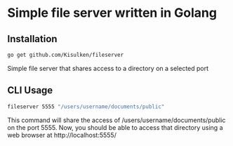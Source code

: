 # Simple file server written in Golang

## Installation
```bash
go get github.com/Kisulken/fileserver
```

Simple file server that shares access to a directory on a selected port

## CLI Usage

```bash
fileserver 5555 "/users/username/documents/public"
```

This command will share the access of /users/username/documents/public on the port 5555.
Now, you should be able to access that directory using a web browser at http://localhost:5555/
